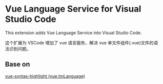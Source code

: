 # Vue Language Service for Visual Studio Code

This extension adds Vue Language Service into Visual Studio Code.

这个扩展为 VSCode 增加了 vue 语言服务，解决 vue 单文件组件(.vue)文件的语法识别问题。

## Base on
[vue-syntax-highlight (vue.tmLanguage)](https://github.com/vuejs/vue-syntax-highlight/blob/master/vue.tmLanguage)
